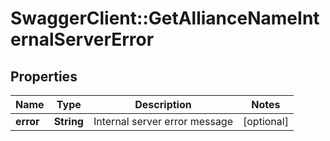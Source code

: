 # SwaggerClient::GetAllianceNameInternalServerError

## Properties
Name | Type | Description | Notes
------------ | ------------- | ------------- | -------------
**error** | **String** | Internal server error message | [optional] 


